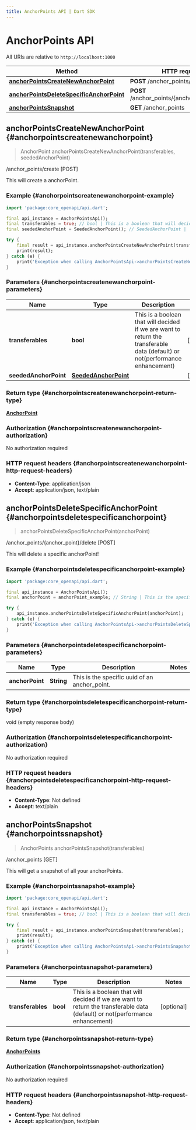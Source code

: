 ```yaml
---
title: AnchorPoints API | Dart SDK
---
```


# AnchorPoints API

All URIs are relative to `http://localhost:1000`

Method | HTTP request | Description
------------- | ------------- | -------------
[**anchorPointsCreateNewAnchorPoint**](AnchorPointsApi#anchorpointscreatenewanchorpoint) | **POST** /anchor_points/create | /anchor_points/create [POST]
[**anchorPointsDeleteSpecificAnchorPoint**](AnchorPointsApi#anchorpointsdeletespecificanchorpoint) | **POST** /anchor_points/\{anchor_point\}/delete | /anchor_points/\{anchor_point\}/delete [POST]
[**anchorPointsSnapshot**](AnchorPointsApi#anchorpointssnapshot) | **GET** /anchor_points | /anchor_points [GET]


## **anchorPointsCreateNewAnchorPoint** {#anchorpointscreatenewanchorpoint}
> AnchorPoint anchorPointsCreateNewAnchorPoint(transferables, seededAnchorPoint)

/anchor_points/create [POST]

This will create a anchorPoint.

### Example {#anchorpointscreatenewanchorpoint-example}
```dart
import 'package:core_openapi/api.dart';

final api_instance = AnchorPointsApi();
final transferables = true; // bool | This is a boolean that will decided if we are want to return the transferable data (default) or not(performance enhancement)
final seededAnchorPoint = SeededAnchorPoint(); // SeededAnchorPoint | 

try {
    final result = api_instance.anchorPointsCreateNewAnchorPoint(transferables, seededAnchorPoint);
    print(result);
} catch (e) {
    print('Exception when calling AnchorPointsApi->anchorPointsCreateNewAnchorPoint: $e\n');
}
```

### Parameters {#anchorpointscreatenewanchorpoint-parameters}

Name | Type | Description  | Notes
------------- | ------------- | ------------- | -------------
 **transferables** | **bool** | This is a boolean that will decided if we are want to return the transferable data (default) or not(performance enhancement) | [optional] 
 **seededAnchorPoint** | [**SeededAnchorPoint**](../models/SeededAnchorPoint) |  | [optional] 

### Return type {#anchorpointscreatenewanchorpoint-return-type}

[**AnchorPoint**](../models/AnchorPoint)

### Authorization {#anchorpointscreatenewanchorpoint-authorization}

No authorization required

### HTTP request headers {#anchorpointscreatenewanchorpoint-http-request-headers}

 - **Content-Type**: application/json
 - **Accept**: application/json, text/plain

## **anchorPointsDeleteSpecificAnchorPoint** {#anchorpointsdeletespecificanchorpoint}
> anchorPointsDeleteSpecificAnchorPoint(anchorPoint)

/anchor_points/\{anchor_point\}/delete [POST]

This will delete a specific anchorPoint!

### Example {#anchorpointsdeletespecificanchorpoint-example}
```dart
import 'package:core_openapi/api.dart';

final api_instance = AnchorPointsApi();
final anchorPoint = anchorPoint_example; // String | This is the specific uuid of an anchor_point.

try {
    api_instance.anchorPointsDeleteSpecificAnchorPoint(anchorPoint);
} catch (e) {
    print('Exception when calling AnchorPointsApi->anchorPointsDeleteSpecificAnchorPoint: $e\n');
}
```

### Parameters {#anchorpointsdeletespecificanchorpoint-parameters}

Name | Type | Description  | Notes
------------- | ------------- | ------------- | -------------
 **anchorPoint** | **String** | This is the specific uuid of an anchor_point. | 

### Return type {#anchorpointsdeletespecificanchorpoint-return-type}

void (empty response body)

### Authorization {#anchorpointsdeletespecificanchorpoint-authorization}

No authorization required

### HTTP request headers {#anchorpointsdeletespecificanchorpoint-http-request-headers}

 - **Content-Type**: Not defined
 - **Accept**: text/plain

## **anchorPointsSnapshot** {#anchorpointssnapshot}
> AnchorPoints anchorPointsSnapshot(transferables)

/anchor_points [GET]

This will get a snapshot of all your anchorPoints.

### Example {#anchorpointssnapshot-example}
```dart
import 'package:core_openapi/api.dart';

final api_instance = AnchorPointsApi();
final transferables = true; // bool | This is a boolean that will decided if we are want to return the transferable data (default) or not(performance enhancement)

try {
    final result = api_instance.anchorPointsSnapshot(transferables);
    print(result);
} catch (e) {
    print('Exception when calling AnchorPointsApi->anchorPointsSnapshot: $e\n');
}
```

### Parameters {#anchorpointssnapshot-parameters}

Name | Type | Description  | Notes
------------- | ------------- | ------------- | -------------
 **transferables** | **bool** | This is a boolean that will decided if we are want to return the transferable data (default) or not(performance enhancement) | [optional] 

### Return type {#anchorpointssnapshot-return-type}

[**AnchorPoints**](../models/AnchorPoints)

### Authorization {#anchorpointssnapshot-authorization}

No authorization required

### HTTP request headers {#anchorpointssnapshot-http-request-headers}

 - **Content-Type**: Not defined
 - **Accept**: application/json, text/plain

